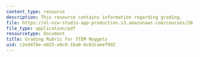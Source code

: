 ```yaml
---
content_type: resource
description: This resource contains information regarding grading.
file: https://ol-ocw-studio-app-production.s3.amazonaws.com/courses/20-219-becoming-the-next-bill-nye-writing-and-hosting-the-educational-show-january-iap-2015/c2ed478ee025e0c81ba06c63caeef992_MIT20_219IAP15_GradngRubrc.pdf
file_type: application/pdf
resourcetype: Document
title: Grading Rubric for STEM Nuggets
uid: c2ed478e-e025-e0c8-1ba0-6c63caeef992
---
```

